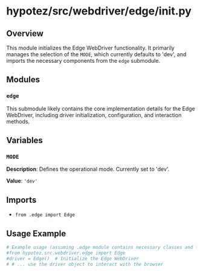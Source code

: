 # hypotez/src/webdriver/edge/__init__.py

## Overview

This module initializes the Edge WebDriver functionality. It primarily manages the selection of the `MODE`, which currently defaults to 'dev', and imports the necessary components from the `edge` submodule.


## Modules

### `edge`

This submodule likely contains the core implementation details for the Edge WebDriver, including driver initialization, configuration, and interaction methods.


## Variables

### `MODE`

**Description**: Defines the operational mode.  Currently set to 'dev'.


**Value**: `'dev'`


## Imports

- `from .edge import Edge`


## Usage Example

```python
# Example usage (assuming .edge module contains necessary classes and functions)
#from hypotez.src.webdriver.edge import Edge
#driver = Edge()  # Initialize the Edge WebDriver
# # ... use the driver object to interact with the browser
```